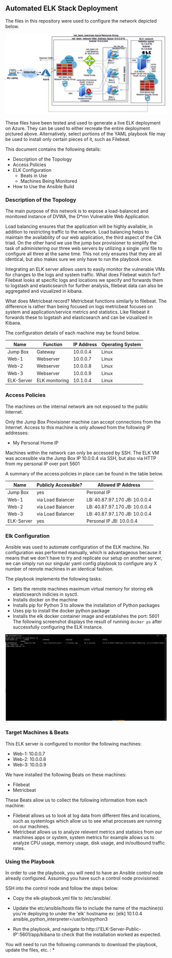 ## Automated ELK Stack Deployment

The files in this repository were used to configure the network depicted below.

![](Images/Diagrams/ELK_dvwa.jpg)

These files have been tested and used to generate a live ELK deployment on Azure. They can be used to either recreate the entire deployment pictured above. Alternatively, select portions of the YAML playbook file may be used to install only certain pieces of it, such as Filebeat.

This document contains the following details:
- Description of the Topology
- Access Policies
- ELK Configuration
  - Beats in Use
  - Machines Being Monitored
- How to Use the Ansible Build


### Description of the Topology

The main purpose of this network is to expose a load-balanced and monitored instance of DVWA, the D*mn Vulnerable Web Application.

Load balancing ensures that the application will be highly available, in addition to restricting traffic to the network. Load balancing helps to maintain 
the availability of our web application, the third aspect of the CIA triad. On the other hand we use the jump box provisioner to simplify the task of administering
our three web servers by utilizing a single .yml file to configure all three at the same time. This not only ensures that they are all identical, but also makes sure we only have to run the playbook once.

Integrating an ELK server allows users to easily monitor the vulnerable VMs for changes to the logs and system traffic.
What does Filebeat watch for?
Filebeat looks at specific logs and locations we specify and forwards them to logstash and elasticsearch for further analysis, filebeat data can also be aggregated and 
vizualized in kibana.

What does Metricbeat record?
Metricbeat functions similarly to filebeat. The difference is rather than being focused on logs metricbeat focuses on system and application/service metrics and statistics. Like 
filebeat it forwards these to logstash and elasticsearch and can be vizualized in Kibana.

The configuration details of each machine may be found below.

| Name       | Function       | IP Address | Operating System |
|------------|----------------|------------|------------------|
| Jump Box   | Gateway        | 10.0.0.4   | Linux            |
| Web-1      | Webserver      | 10.0.0.7   | Linux            |
| Web-2      | Webserver      | 10.0.0.8   | Linux            |
| Web-3      | Webserver      | 10.0.0.9   | Linux            |
| ELK-Server | ELK monitoring | 10.1.0.4   | Linux            |

### Access Policies

The machines on the internal network are not exposed to the public Internet. 

Only the Jump Box Provisioner machine can accept connections from the Internet. Access to this machine is only allowed from the following IP addresses:
- My Personal Home IP

Machines within the network can only be accessed by SSH.
The ELK VM was accessible via the Jump Box IP 10.0.0.4 via SSH, but also via HTTP from my personal IP over port 5601

A summary of the access policies in place can be found in the table below.

| Name       | Publicly Accessible? | Allowed IP Address            |
|------------|----------------------|-------------------------------|
| Jump Box   | yes                  | Personal IP                   |
| Web-1      | via Load Balancer    | LB: 40.87.97.170 JB: 10.0.0.4 |
| Web-2      | via Load Balancer    | LB: 40.87.97.170 JB: 10.0.0.4 |
| Web-3      | via Load Balancer    | LB: 40.87.97.170 JB: 10.0.0.4 |
| ELK-Server | yes                  | Personal IP JB: 10.0.0.4      |

### Elk Configuration

Ansible was used to automate configuration of the ELK machine. No configuration was performed manually, which is advantageous because it means that we don't have to try and 
replicate our setup on another server, we can simply run our singular yaml config playbook to configure any X number of remote machines in an identical fashion.

The playbook implements the following tasks:
 * Sets the remote machines maximum virtual memory for storing elk elasticsearch indicies in sysctl.
 * Installs docker on the machine
 * Installs pip for Python 3 to alloww the installation of Python packages
 * Uses pip to install the docker python package
 * Installs the elk docker container image and establishes the port: 5601 
The following screenshot displays the result of running `docker ps` after successfully configuring the ELK instance.

![TODO: Update the path with the name of your screenshot of docker ps output](Images/01.png)

### Target Machines & Beats
This ELK server is configured to monitor the following machines:
  * Web-1: 10.0.0.7
  * Web-2: 10.0.0.8
  * Web-3: 10.0.0.9

We have installed the following Beats on these machines:
  * Filebeat
  * Metricbeat

These Beats allow us to collect the following information from each machine:
  * Filebeat allows us to look at log data from different files and locations, such as systemlogs which allow us to see what processes are running on our machines.
  * Metricbeat allows us to analyze relevent metrics and statisics from our machines apps or system, system metrics for example allows us to analyze CPU usage, memory usage, 
    disk usage, and in/outbound traffic rates.

### Using the Playbook
In order to use the playbook, you will need to have an Ansible control node already configured. Assuming you have such a control node provisioned: 

SSH into the control node and follow the steps below:
- Copy the elk-playbook.yml file to /etc/ansible/.
- Update the etc/ansible/hosts file to include the name of the machine(s) you're deploying to under the 'elk' hostname ex:
[elk]
10.1.0.4 ansible_python_interpreter=/usr/bin/python3

- Run the playbook, and navigate to http://'ELK-Server-Public-IP':5601/app/kibana to check that the installation worked as expected.

You will need to run the following commands to download the playbook, update the files, etc. :
  * 
